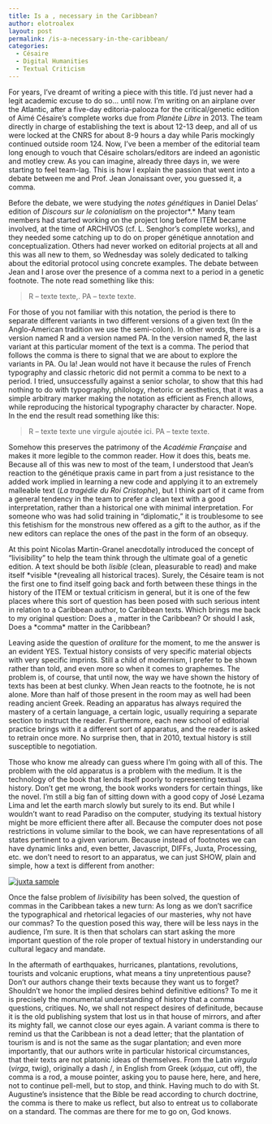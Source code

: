 ```yaml
---
title: Is a , necessary in the Caribbean?
author: elotroalex
layout: post
permalink: /is-a-necessary-in-the-caribbean/
categories:
  - Césaire
  - Digital Humanities
  - Textual Criticism
---
```

For years, I&#8217;ve dreamt of writing a piece with this title. I’d just never had a legit academic excuse to do so&#8230; until now. I&#8217;m writing on an airplane over the Atlantic, after a five-day editoria-palooza for the critical/genetic edition of Aimé Césaire&#8217;s complete works due from *Planète Libre* in 2013. The team directly in charge of establishing the text is about 12-13 deep, and all of us were locked at the CNRS for about 8-9 hours a day while Paris mockingly continued outside room 124. Now, I&#8217;ve been a member of the editorial team long enough to vouch that Césaire scholars/editors are indeed an agonistic and motley crew. As you can imagine, already three days in, we were starting to feel team-lag. This is how I explain the passion that went into a debate between me and Prof. Jean Jonaissant over, you guessed it, a comma.

Before the debate, we were studying the *notes génétiques* in Daniel Delas&#8217; edition of *Discours sur le colonialism* on the projector*.* Many team members had started working on the project long before ITEM became involved, at the time of ARCHIVOS (cf. L. Senghor’s complete works), and they needed some catching up to do on proper génétique annotation and conceptualization. Others had never worked on editorial projects at all and this was all new to them, so Wednesday was solely dedicated to talking about the editorial protocol using concrete examples. The debate between Jean and I arose over the presence of a comma next to a period in a genetic footnote. The note read something like this:

> R – texte texte,. PA – texte texte.

For those of you not familiar with this notation, the period is there to separate different variants in two different versions of a given text (In the Anglo-American tradition we use the semi-colon). In other words, there is a version named R and a version named PA. In the version named R, the last variant at this particular moment of the text is a comma. The period that follows the comma is there to signal that we are about to explore the variants in PA. Ou la! Jean would not have it because the rules of French typography and classic rhetoric did not permit a comma to be next to a period. I tried, unsuccessfully against a senior scholar, to show that this had nothing to do with typography, philology, rhetoric or aesthetics, that it was a simple arbitrary marker making the notation as efficient as French allows, while reproducing the historical typography character by character. Nope. In the end the result read something like this:

> R – texte texte <span style="font-style: normal;">une virgule ajoutée ici. </span>PA – texte texte.

Somehow this preserves the patrimony of the *Académie Française* and makes it more legible to the common reader. How it does this, beats me. Because all of this was new to most of the team, I understood that Jean’s reaction to the génétique praxis came in part from a just resistance to the added work implied in learning a new code and applying it to an extremely malleable text (*La tragédie du Roi Cristophe*), but I think part of it came from a general tendency in the team to prefer a clean text with a good interpretation, rather than a historical one with minimal interpretation. For someone who was had solid training in “diplomatic,” it is troublesome to see this fetishism for the monstrous new offered as a gift to the author, as if the new editors can replace the ones of the past in the form of an obsequy.

At this point Nicolas Martin-Granel anecdotally introduced the concept of “livisibility” to help the team think through the ultimate goal of a genetic edition. A text should be both *lisible* (clean, pleasurable to read) and make itself *visible *(revealing all historical traces). Surely, the Césaire team is not the first one to find itself going back and forth between these things in the history of the ITEM or textual criticism in general, but it is one of the few places where this sort of question has been posed with such serious intent in relation to a Caribbean author, to Caribbean texts. Which brings me back to my original question: Does a , matter in the Caribbean? Or should I ask, Does a \*comma\* matter in the Caribbean?

Leaving aside the question of *oraliture* for the moment, to me the answer is an evident YES. Textual history consists of very specific material objects with very specific imprints. Still a child of modernism, I prefer to be shown rather than told, and even more so when it comes to graphemes. The problem is, of course, that until now, the way we have shown the history of texts has been at best clunky. When Jean reacts to the footnote, he is not alone. More than half of those present in the room may as well had been reading ancient Greek. Reading an apparatus has always required the mastery of a certain language, a certain logic, usually requiring a separate section to instruct the reader. Furthermore, each new school of editorial practice brings with it a different sort of apparatus, and the reader is asked to retrain once more. No surprise then, that in 2010, textual history is still susceptible to negotiation.

Those who know me already can guess where I’m going with all of this. The problem with the old apparatus is a problem with the medium. It is the technology of the book that lends itself poorly to representing textual history. Don’t get me wrong, the book works wonders for certain things, like the novel. I&#8217;m still a big fan of sitting down with a good copy of José Lezama Lima and let the earth march slowly but surely to its end. But while I wouldn&#8217;t want to read Paradiso on the computer, studying its textual history might be more efficient there after all. Because the computer does not pose restrictions in volume similar to the book, we can have representations of all states pertinent to a given variorum. Because instead of footnotes we can have dynamic links and, even better, Javascript, DIFFs, Juxta, Processing, etc. we don’t need to resort to an apparatus, we can just SHOW, plain and simple, how a text is different from another:

[<img title="juxta sample" alt="juxta sample" src="{{site.baseurl}}/images/juxta-sample.png" border="0"/>][1]

Once the false problem of *livisibility* has been solved, the question of commas in the Caribbean takes a new turn: As long as we don’t sacrifice the typographical and rhetorical legacies of our masteries, why not have our commas? To the question posed this way, there will be less nays in the audience, I’m sure. It is then that scholars can start asking the more important question of the role proper of textual history in understanding our cultural legacy and mandate.

In the aftermath of earthquakes, hurricanes, plantations, revolutions, tourists and volcanic eruptions, what means a tiny unpretentious pause? Don’t our authors change their texts because they want us to forget? Shouldn’t we honor the implied desires behind definitive editions? To me it is precisely the monumental understanding of history that a comma questions, critiques. No, we shall not respect desires of definitude, because it is the old publishing system that lost us in that house of mirrors, and after its mighty fall, we cannot close our eyes again. A variant comma is there to remind us that the Caribbean is not a dead letter; that the plantation of tourism is and is not the same as the sugar plantation; and even more importantly, that our authors write in particular historical circumstances, that their texts are not platonic ideas of themselves. From the Latin *virgula* (*virga*, twig), originally a dash /, in English from Greek (*κόμμα*, cut off), the comma is a rod, a mouse pointer, asking you to pause here, here, and here, not to continue pell-mell, but to stop, and think. Having much to do with St. Augustine’s insistence that the Bible be read according to church doctrine, the comma is there to make us reflect, but also to entreat us to collaborate on a standard. The commas are there for me to go on, God knows.

 [1]: http://i2.wp.com/elotroalex.webfactional.com/wp-content/uploads/2010/10/juxta_sample1.png